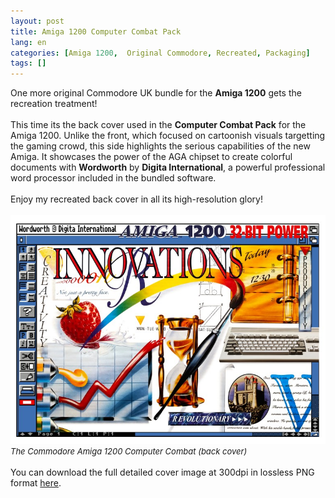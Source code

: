 ```yaml
---
layout: post
title: Amiga 1200 Computer Combat Pack
lang: en
categories: [Amiga 1200,  Original Commodore, Recreated, Packaging]
tags: []
---
```


One more original Commodore UK bundle for the **Amiga 1200** gets the recreation treatment!
<br><br>
This time its the back cover used in the **Computer Combat Pack** for the Amiga 1200. Unlike the front, which focused on cartoonish visuals targetting the gaming crowd, this side highlights the serious capabilities of the new Amiga. It showcases the power of the AGA chipset to create colorful documents with **Wordworth** by **Digita International**, a powerful professional word processor included in the bundled software.<br><br>
Enjoy my recreated back cover in all its high-resolution glory!
<br><br>
<img src="\assets\img\post_previews\Amiga_1200_Computer_Combat_Pack_back_cover-preview.jpg">
<span style="font-size:small; font-style: italic">The Commodore Amiga 1200 Computer Combat (back cover)</span>
<br><br>
You can download the full detailed cover image at 300dpi in lossless PNG format <a href="https://app.box.com/s/fzbu5n96gqp65cf3l136qxybdioquxo7" target="_blank">here</a>.
